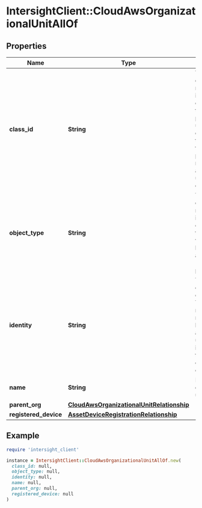 # IntersightClient::CloudAwsOrganizationalUnitAllOf

## Properties

| Name | Type | Description | Notes |
| ---- | ---- | ----------- | ----- |
| **class_id** | **String** | The fully-qualified name of the instantiated, concrete type. This property is used as a discriminator to identify the type of the payload when marshaling and unmarshaling data. | [default to &#39;cloud.AwsOrganizationalUnit&#39;] |
| **object_type** | **String** | The fully-qualified name of the instantiated, concrete type. The value should be the same as the &#39;ClassId&#39; property. | [default to &#39;cloud.AwsOrganizationalUnit&#39;] |
| **identity** | **String** | The identity of this organization. This entity is not manipulated by users. It aids in uniquely identifying the organization object. | [optional][readonly] |
| **name** | **String** | Name of the organizational unit. | [optional][readonly] |
| **parent_org** | [**CloudAwsOrganizationalUnitRelationship**](CloudAwsOrganizationalUnitRelationship.md) |  | [optional] |
| **registered_device** | [**AssetDeviceRegistrationRelationship**](AssetDeviceRegistrationRelationship.md) |  | [optional] |

## Example

```ruby
require 'intersight_client'

instance = IntersightClient::CloudAwsOrganizationalUnitAllOf.new(
  class_id: null,
  object_type: null,
  identity: null,
  name: null,
  parent_org: null,
  registered_device: null
)
```

